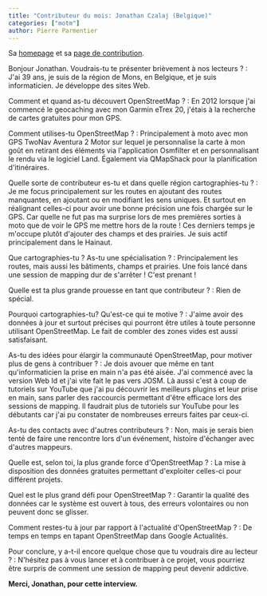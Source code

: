 ```yaml
---
title: "Contributeur du mois: Jonathan Czalaj (Belgique)"
categories: ["motm"]
author: Pierre Parmentier
---
```


Sa [homepage](https://www.openstreetmap.org/user/John7021) et sa [page de contribution](https://hdyc.neis-one.org/?John7021).

Bonjour Jonathan. Voudrais-tu te présenter brièvement à nos lecteurs ?
: J'ai 39 ans, je suis de la région de Mons, en Belgique, et je suis informaticien. Je développe des sites Web.

Comment et quand as-tu découvert OpenStreetMap ?
: En 2012 lorsque j'ai commencé le geocaching avec mon Garmin eTrex 20, j'étais à la recherche de cartes gratuites pour mon GPS.

Comment utilises-tu OpenStreetMap ?
: Principalement à moto avec mon GPS TwoNav Aventura 2 Motor sur lequel je personnalise la carte à mon goût en retirant des éléments via l'application Osmfilter et en personnalisant le rendu via le logiciel Land. Également via QMapShack pour la planification d'itinéraires.

Quelle sorte de contributeur es-tu et dans quelle région cartographies-tu ?
: Je me focus principalement sur les routes en ajoutant des routes manquantes, en ajoutant ou en modifiant les sens uniques. Et surtout en réalignant celles-ci pour avoir une bonne précision une fois chargée sur le GPS. Car quelle ne fut pas ma surprise lors de mes premières sorties à moto que de voir le GPS me mettre hors de la route ! Ces derniers temps je m'occupe plutôt d'ajouter des champs et des prairies. Je suis actif principalement dans le Hainaut.

Que cartographies-tu ? As-tu une spécialisation ?
: Principalement les routes, mais aussi les bâtiments, champs et prairies. Une fois lancé dans une session de mapping dur de s'arrêter ! C'est prenant !

Quelle est ta plus grande prouesse en tant que contributeur ?
: Rien de spécial.

Pourquoi cartographies-tu? Qu'est-ce qui te motive ?
: J'aime avoir des données à jour et surtout précises qui pourront être utiles à toute personne utilisant OpenStreetMap. Le fait de combler des zones vides est aussi satisfaisant.

As-tu des idées pour élargir la communauté OpenStreetMap, pour motiver plus de gens à contribuer ?
: Je dois avouer que même en tant qu'informaticien la prise en main n'a pas été aisée. J'ai commencé avec la version Web Id et j'ai vite fait le pas vers JOSM. Là aussi c'est à coup de tutoriels sur YouTube que j'ai pu découvrir les meilleurs plugins et leur prise en main, sans parler des raccourcis permettant d'être efficace lors des sessions de mapping. Il faudrait plus de tutoriels sur YouTube pour les débutants car j'ai pu constater de nombreuses erreurs faites par ceux-ci.

As-tu des contacts avec d'autres contributeurs ?
: Non, mais je serais bien tenté de faire une rencontre lors d'un événement, histoire d'échanger avec d'autres mappeurs.

Quelle est, selon toi, la plus grande force d'OpenStreetMap ?
: La mise à disposition des données gratuites permettant d'exploiter celles-ci pour différent projets.

Quel est le plus grand défi pour OpenStreetMap ?
: Garantir la qualité des données car le système est ouvert à tous, des erreurs volontaires ou non peuvent donc se glisser.

Comment restes-tu à jour par rapport à l'actualité d'OpenStreetMap ?
: De temps en temps en tapant OpenStreetMap dans Google Actualités.

Pour conclure, y a-t-il encore quelque chose que tu voudrais dire au lecteur ?
: N'hésitez pas à vous lancer et à contribuer à ce projet, vous pourriez être surpris de comment une session de mapping peut devenir addictive.

**Merci, Jonathan, pour cette interview.**
